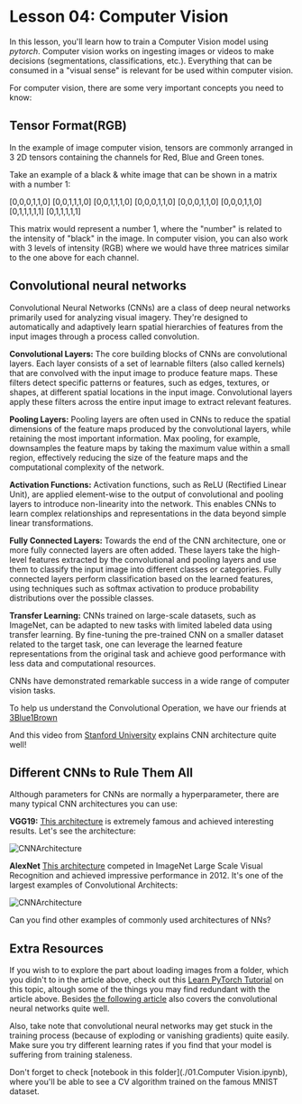 # Lesson 04: Computer Vision

In this lesson, you'll learn how to train a Computer Vision model using *pytorch*. Computer vision works on ingesting images or videos to make decisions (segmentations, classifications, etc.). Everything that can be consumed in a "visual sense" is relevant for be used within computer vision.

For computer vision, there are some very important concepts you need to know:

## Tensor Format(RGB)

In the example of image computer vision, tensors are commonly arranged in 3 2D tensors containing the channels for Red, Blue and Green tones.

Take an example of a black & white image that can be shown in a matrix with a number 1:

[0,0,0,1,1,0]
[0,0,1,1,1,0]
[0,0,1,1,1,0]
[0,0,0,1,1,0]
[0,0,0,1,1,0]
[0,0,0,1,1,0]
[0,1,1,1,1,1]
[0,1,1,1,1,1]

This matrix would represent a number 1, where the "number" is related to the intensity of "black" in the image. In computer vision, you can also work with 3 levels of intensity (RGB) where we would have three matrices similar to the one above for each channel.

## Convolutional neural networks

Convolutional Neural Networks (CNNs) are a class of deep neural networks primarily used for analyzing visual imagery. They're designed to automatically and adaptively learn spatial hierarchies of features from the input images through a process called convolution.

**Convolutional Layers:** The core building blocks of CNNs are convolutional layers. Each layer consists of a set of learnable filters (also called kernels) that are convolved with the input image to produce feature maps. These filters detect specific patterns or features, such as edges, textures, or shapes, at different spatial locations in the input image. Convolutional layers apply these filters across the entire input image to extract relevant features.

**Pooling Layers:** Pooling layers are often used in CNNs to reduce the spatial dimensions of the feature maps produced by the convolutional layers, while retaining the most important information. Max pooling, for example, downsamples the feature maps by taking the maximum value within a small region, effectively reducing the size of the feature maps and the computational complexity of the network.

**Activation Functions:** Activation functions, such as ReLU (Rectified Linear Unit), are applied element-wise to the output of convolutional and pooling layers to introduce non-linearity into the network. This enables CNNs to learn complex relationships and representations in the data beyond simple linear transformations.

**Fully Connected Layers:** Towards the end of the CNN architecture, one or more fully connected layers are often added. These layers take the high-level features extracted by the convolutional and pooling layers and use them to classify the input image into different classes or categories. Fully connected layers perform classification based on the learned features, using techniques such as softmax activation to produce probability distributions over the possible classes.

**Transfer Learning:** CNNs trained on large-scale datasets, such as ImageNet, can be adapted to new tasks with limited labeled data using transfer learning. By fine-tuning the pre-trained CNN on a smaller dataset related to the target task, one can leverage the learned feature representations from the original task and achieve good performance with less data and computational resources.

CNNs have demonstrated remarkable success in a wide range of computer vision tasks.

To help us understand the Convolutional Operation, we have our friends at [3Blue1Brown](https://www.youtube.com/watch?v=KuXjwB4LzSA&pp=ygUcY29udm9sdXRpb25hbCBuZXVyYWwgbmV0d29yaw%3D%3D)

And this video from [Stanford University](https://www.youtube.com/watch?v=DAOcjicFr1Y&pp=ygUcY29udm9sdXRpb25hbCBuZXVyYWwgbmV0d29yaw%3D%3D) explains CNN architecture quite well!

## Different CNNs to Rule Them All

Although parameters for CNNs are normally a hyperparameter, there are many typical CNN architectures you can use: 

**VGG19:** [This architecture](https://www.researchgate.net/figure/llustration-of-the-network-architecture-of-VGG-19-model-conv-means-convolution-FC-means_fig2_325137356) is extremely famous and achieved interesting results. Let's see the architecture: 

![CNNArchitecture](https://pub.mdpi-res.com/agriengineering/agriengineering-04-00056/article_deploy/html/images/agriengineering-04-00056-g002.png?1667281558)

**AlexNet** [This architecture](https://en.wikipedia.org/wiki/AlexNet) competed in ImageNet Large Scale Visual Recognition and achieved impressive performance in 2012. It's one of the largest examples of Convolutional Architects:

![CNNArchitecture](https://pub.mdpi-res.com/remotesensing/remotesensing-09-00848/article_deploy/html/images/remotesensing-09-00848-g001.png?1569499335)

Can you find other examples of commonly used architectures of NNs?

## Extra Resources

If you wish to to explore the part about loading images from a folder, which you didn't to in the article above, check out this [Learn PyTorch Tutorial](https://www.learnpytorch.io/03_pytorch_computer_vision/) on this topic, altough some of the things you may find redundant with the article above. Besides [the following article](https://towardsdatascience.com/convolutional-neural-networks-explained-9cc5188c4939) also covers the convolutional neural networks quite well.

Also, take note that convolutional neural networks may get stuck in the training process (because of exploding or vanishing gradients) quite easily. Make sure you try different learning rates if you find that your model is suffering from training staleness.

Don't forget to check [notebook in this folder](./01.Computer Vision.ipynb), where you'll be able to see a CV algorithm trained on the famous MNIST dataset.